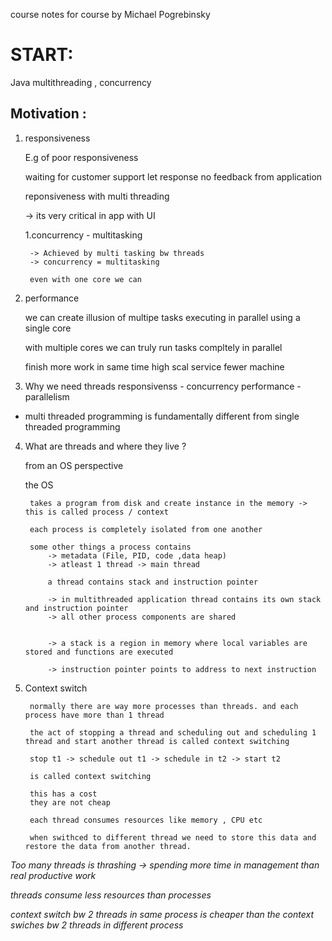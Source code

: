 course notes for course by Michael Pogrebinsky

START:
======

Java multithreading , concurrency

Motivation : 
------------
1. responsiveness

    E.g of poor responsiveness

    waiting for customer support
    let response
    no feedback from application

    reponsiveness with multi threading

    -> its very critical in app with UI

    1.concurrency - multitasking

        -> Achieved by multi tasking bw threads
        -> concurrency = multitasking

        even with one core we can 



2. performance

    we can create illusion of multipe tasks executing in parallel using a single core
    
    with multiple cores we can truly run tasks compltely in parallel



    finish more work in same time
    high scal service
        fewer machine

3. Why we need threads
    responsivenss - concurrency 
    performance -   parallelism

* multi threaded programming is fundamentally different from single threaded programming


4. What are threads and where they live ? 
    
    from an OS perspective

    the OS 
        
        takes a program from disk and create instance in the memory -> this is called process / context

        each process is completely isolated from one another 

        some other things a process contains
            -> metadata (File, PID, code ,data heap)
            -> atleast 1 thread -> main thread

            a thread contains stack and instruction pointer

            -> in multithreaded application thread contains its own stack and instruction pointer
            -> all other process components are shared


            -> a stack is a region in memory where local variables are stored and functions are executed

            -> instruction pointer points to address to next instruction

5. Context switch

        normally there are way more processes than threads. and each process have more than 1 thread

        the act of stopping a thread and scheduling out and scheduling 1 thread and start another thread is called context switching

        stop t1 -> schedule out t1 -> schedule in t2 -> start t2 

        is called context switching

        this has a cost
        they are not cheap

        each thread consumes resources like memory , CPU etc 

        when swithced to different thread we need to store this data and restore the data from another thread.

*Too many threads is thrashing -> spending more time in management than real productive work*

*threads consume less resources than processes*

*context switch bw 2 threads in same process is cheaper than the context swiches bw 2 threads in different process*